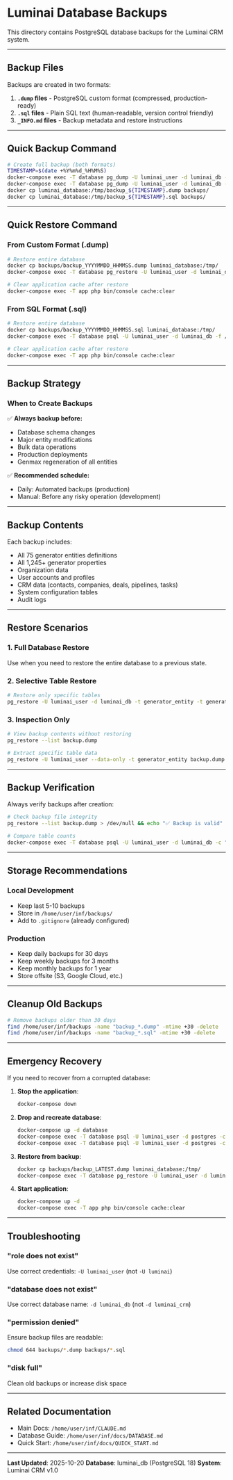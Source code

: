# Luminai Database Backups

This directory contains PostgreSQL database backups for the Luminai CRM system.

---

## Backup Files

Backups are created in two formats:

1. **`.dump` files** - PostgreSQL custom format (compressed, production-ready)
2. **`.sql` files** - Plain SQL text (human-readable, version control friendly)
3. **`_INFO.md` files** - Backup metadata and restore instructions

---

## Quick Backup Command

```bash
# Create full backup (both formats)
TIMESTAMP=$(date +%Y%m%d_%H%M%S)
docker-compose exec -T database pg_dump -U luminai_user -d luminai_db --format=custom --file=/tmp/backup_${TIMESTAMP}.dump
docker-compose exec -T database pg_dump -U luminai_user -d luminai_db --format=plain --file=/tmp/backup_${TIMESTAMP}.sql
docker cp luminai_database:/tmp/backup_${TIMESTAMP}.dump backups/
docker cp luminai_database:/tmp/backup_${TIMESTAMP}.sql backups/
```

---

## Quick Restore Command

### From Custom Format (.dump)
```bash
# Restore entire database
docker cp backups/backup_YYYYMMDD_HHMMSS.dump luminai_database:/tmp/
docker-compose exec -T database pg_restore -U luminai_user -d luminai_db --clean --if-exists /tmp/backup_YYYYMMDD_HHMMSS.dump

# Clear application cache after restore
docker-compose exec -T app php bin/console cache:clear
```

### From SQL Format (.sql)
```bash
# Restore entire database
docker cp backups/backup_YYYYMMDD_HHMMSS.sql luminai_database:/tmp/
docker-compose exec -T database psql -U luminai_user -d luminai_db -f /tmp/backup_YYYYMMDD_HHMMSS.sql

# Clear application cache after restore
docker-compose exec -T app php bin/console cache:clear
```

---

## Backup Strategy

### When to Create Backups

✅ **Always backup before:**
- Database schema changes
- Major entity modifications
- Bulk data operations
- Production deployments
- Genmax regeneration of all entities

✅ **Recommended schedule:**
- Daily: Automated backups (production)
- Manual: Before any risky operation (development)

---

## Backup Contents

Each backup includes:
- All 75 generator entities definitions
- All 1,245+ generator properties
- Organization data
- User accounts and profiles
- CRM data (contacts, companies, deals, pipelines, tasks)
- System configuration tables
- Audit logs

---

## Restore Scenarios

### 1. Full Database Restore
Use when you need to restore the entire database to a previous state.

### 2. Selective Table Restore
```bash
# Restore only specific tables
pg_restore -U luminai_user -d luminai_db -t generator_entity -t generator_property backup.dump
```

### 3. Inspection Only
```bash
# View backup contents without restoring
pg_restore --list backup.dump

# Extract specific table data
pg_restore -U luminai_user --data-only -t generator_entity backup.dump | less
```

---

## Backup Verification

Always verify backups after creation:

```bash
# Check backup file integrity
pg_restore --list backup.dump > /dev/null && echo "✅ Backup is valid"

# Compare table counts
docker-compose exec -T database psql -U luminai_user -d luminai_db -c "SELECT 'generator_entity', COUNT(*) FROM generator_entity"
```

---

## Storage Recommendations

### Local Development
- Keep last 5-10 backups
- Store in `/home/user/inf/backups/`
- Add to `.gitignore` (already configured)

### Production
- Keep daily backups for 30 days
- Keep weekly backups for 3 months
- Keep monthly backups for 1 year
- Store offsite (S3, Google Cloud, etc.)

---

## Cleanup Old Backups

```bash
# Remove backups older than 30 days
find /home/user/inf/backups -name "backup_*.dump" -mtime +30 -delete
find /home/user/inf/backups -name "backup_*.sql" -mtime +30 -delete
```

---

## Emergency Recovery

If you need to recover from a corrupted database:

1. **Stop the application**:
   ```bash
   docker-compose down
   ```

2. **Drop and recreate database**:
   ```bash
   docker-compose up -d database
   docker-compose exec -T database psql -U luminai_user -d postgres -c "DROP DATABASE luminai_db;"
   docker-compose exec -T database psql -U luminai_user -d postgres -c "CREATE DATABASE luminai_db;"
   ```

3. **Restore from backup**:
   ```bash
   docker cp backups/backup_LATEST.dump luminai_database:/tmp/
   docker-compose exec -T database pg_restore -U luminai_user -d luminai_db /tmp/backup_LATEST.dump
   ```

4. **Start application**:
   ```bash
   docker-compose up -d
   docker-compose exec -T app php bin/console cache:clear
   ```

---

## Troubleshooting

### "role does not exist"
Use correct credentials: `-U luminai_user` (not `-U luminai`)

### "database does not exist"
Use correct database name: `-d luminai_db` (not `-d luminai_crm`)

### "permission denied"
Ensure backup files are readable:
```bash
chmod 644 backups/*.dump backups/*.sql
```

### "disk full"
Clean old backups or increase disk space

---

## Related Documentation

- Main Docs: `/home/user/inf/CLAUDE.md`
- Database Guide: `/home/user/inf/docs/DATABASE.md`
- Quick Start: `/home/user/inf/docs/QUICK_START.md`

---

**Last Updated**: 2025-10-20
**Database**: luminai_db (PostgreSQL 18)
**System**: Luminai CRM v1.0
